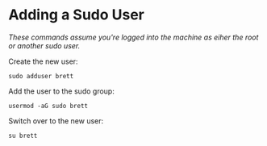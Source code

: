 # Adding a Sudo User #

_These commands assume you're logged into the machine as eiher the root or another sudo user._

Create the new user:

```shell
sudo adduser brett
```

Add the user to the sudo group:

```shell
usermod -aG sudo brett
```

Switch over to the new user:

```shell
su brett
```